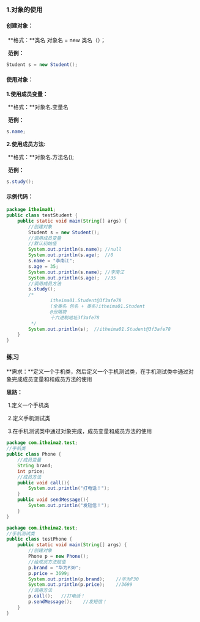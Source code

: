 ### 1.对象的使用

#### 创建对象：

​	**格式：**类名 对象名 = new 类名（）；

​	**范例：**

```java
Student s = new Student();
```

#### 使用对象：

**1.使用成员变量：**

​	**格式：**对象名.变量名

​	**范例：**

```java
s.name;
```

**2.使用成员方法:**

​	**格式：**对象名.方法名();

​	**范例：**

```java
s.study();
```

#### 示例代码：

```java
package itheima01;
public class testStudent {
    public static void main(String[] args) {
        //创建对象
        Student s = new Student();
        //调用成员变量
        //默认初始值
        System.out.println(s.name); //null
        System.out.println(s.age);  //0
        s.name = "李南江";
        s.age = 35;
        System.out.println(s.name); //李南江
        System.out.println(s.age);  //35
        //调用成员方法
        s.study();
        /*
                itheima01.Student@3f3afe78
                (全类名 包名 + 类名)itheima01.Student
                @分隔符
                十六进制地址3f3afe78
         */
        System.out.println(s);  //itheima01.Student@3f3afe78
    }
}
```

### 练习

**需求：**定义一个手机类，然后定义一个手机测试类，在手机测试类中通过对象完成成员变量和和成员方法的使用

**思路：**

​		1.定义一个手机类

​		2.定义手机测试类

​		3.在手机测试类中通过对象完成，成员变量和成员方法的使用

```java
package com.itheima2.test;
//手机类
public class Phone {
    //成员变量
    String brand;
    int price;
    //成员方法
    public void call(){
        System.out.println("打电话！");
    }
    public void sendMessage(){
        System.out.println("发短信！");
    }
}
```

```java
package com.itheima2.test;
//手机测试类
public class testPhone {
    public static void main(String[] args) {
        //创建对象
        Phone p = new Phone();
        //给成员方法赋值
        p.brand = "华为P30";
        p.price = 3699;
        System.out.println(p.brand);    //华为P30
        System.out.println(p.price);    //3699
        //调用方法
        p.call();   //打电话！
        p.sendMessage();    //发短信！
    }
}
```
